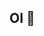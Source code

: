 ## OI 👋

<!--
**Douglinhs/Douglinhs** is a ✨ _special_ ✨ repository because its `README.md` (this file) appears on your GitHub profile.

##- 💻 Técnico em Informática 
##- 🌱 Aprendendo... 
##- 👯 Tenho interesse de colaborar em Projetos que busque criatividade e inovação na 
##- 💬 Possuo conhecimento em Banco de Dados, Programação WEB e um pouco em Redes
##- 📫 @douglas.jipa140@gmail.com
##- 😄 Conhecido também como Ghabriel
##- ⚡ Curiosidade: Tenho mais ideias do que tempo pra pôr em prática. 😅
##-->
